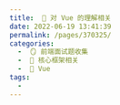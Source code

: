 ```yaml
---
title:  🍎 对 Vue 的理解相关
date: 2022-06-19 13:41:39
permalink: /pages/370325/
categories:
  -  🪞 前端面试题收集
  -  🌠 核心框架相关
  -  🍎 Vue
tags:
  - 
---
```

